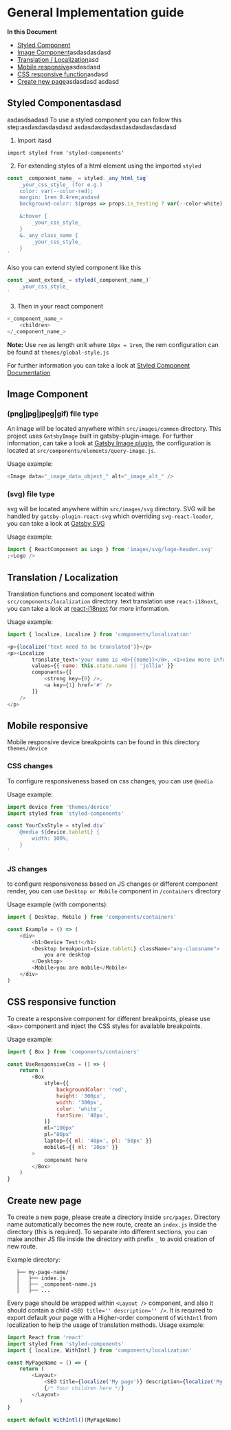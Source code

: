 # General Implementation guide

**In this Document**

-   [Styled Component](#styled-component)
-   [Image Component](#image-component)asdasdasdasd
-   [Translation / Localization](#translation-/-localization)asd
-   [Mobile responsive](#mobile-responsive)asdasdasd
-   [CSS responsive function](#css-responsive-function)asdasd
-   [Create new page](#create-new-page)asdasdasd
asdasd
## Styled Componentasdasd
asdasdsadasd
To use a styled component you can follow this step:asdasdasdasdasd
asdasdasdasdasdasdasdasdasdasd
1. Import itasd

```jsasdasd
import styled from 'styled-components'
```

2. For extending styles of a html element using the imported `styled`

```js
const _component_name_ = styled._any_html_tag`
    _your_css_style_ (for e.g.)
    color: var(--color-red);
    margin: 1rem 0.4rem;asdasd
    background-color: ${props => props.is_testing ? var(--color-white) : var(--color-black)}

    &:hover {
        _your_css_style_
    }
    &._any_class_name {
        _your_css_style_
    }
`
```

Also you can extend styled component like this

```js
const _want_extend_ = styled(_component_name_)`
    _your_css_style_
`
```

3. Then in your react component

```js
<_component_name_>
    <children>
</_component_name_>
```

**Note:** Use `rem` as length unit where `10px = 1rem`, the rem configuration can be found at `themes/global-style.js`

For further information you can take a look at [Styled Component Documentation](https://styled-components.com/docs)

## Image Component

### (png|jpg|jpeg|gif) file type

An image will be located anywhere within `src/images/common` directory.
This project uses `GatsbyImage` built in gatsby-plugin-image. For further information, can take a look at [Gatsby Image plugin](https://www.gatsbyjs.com/docs/reference/built-in-components/gatsby-plugin-image/#gatsbyimage), the configuration is located at
`src/components/elements/query-image.js`.

Usage example:

```js
<Image data="_image_data_object_" alt="_image_alt_" />
```

### (svg) file type

svg will be located anywhere within `src/images/svg` directory.
SVG will be handled by `gatsby-plugin-react-svg` which overriding `svg-react-loader`, you can take a look at [Gatsby SVG](https://www.gatsbyjs.org/packages/gatsby-plugin-react-svg/)

Usage example:

```js
import { ReactComponent as Logo } from 'images/svg/logo-header.svg'
;<Logo />
```

## Translation / Localization

Translation functions and component located within `src/components/localization` directory.
text translation use `react-i18next`, you can take a look at [react-i18next](https://react.i18next.com/) for more information.

Usage example:

```js
import { localize, Localize } from 'components/localization'

<p>{localize('text need to be translated')}</p>
<p><Localize
        translate_text='your name is <0>{{name}}</0>, <1>view more info</1>'
        values={{ name: this.state.name || 'jollie' }}
        components={[
            <strong key={0} />,
            <a key={1} href='#' />
        ]}
    />
</p>
```

## Mobile responsive

Mobile responsive device breakpoints can be found in this directory `themes/device`

### CSS changes

To configure responsiveness based on css changes, you can use `@media`

Usage example:

```js
import device from 'themes/device'
import styled from 'styled-components'

const YourCssStyle = styled.div`
    @media ${device.tabletL} {
        width: 100%;
    }
`
```

### JS changes

to configure responsiveness based on JS changes or different component render, you can use `Desktop or Mobile` component in `/containers` directory

Usage example (with components):

```js
import { Desktop, Mobile } from 'components/containers'

const Example = () => (
    <div>
        <h1>Device Test!</h1>
        <Desktop breakpoint={size.tabletL} className="any-classname">
            you are desktop
        </Desktop>
        <Mobile>you are mobile</Mobile>
    </div>
)
```

## CSS responsive function

To create a responsive component for different breakpoints, please use `<Box>` component and inject the CSS styles for available breakpoints.

Usage example:

```js
import { Box } from 'components/containers'

const UseResponsiveCss = () => {
    return (
        <Box
            style={{
                backgroundColor: 'red',
                height: '300px',
                width: '300px',
                color: 'white',
                fontSize: '40px',
            }}
            ml="100px"
            pl="80px"
            laptop={{ ml: '40px', pl: '50px' }}
            mobileS={{ ml: '20px' }}
        >
            component here
        </Box>
    )
}
```

## Create new page

To create a new page, please create a directory inside `src/pages`. Directory name automatically becomes the new route,
create an `index.js` inside the directory (this is required). To separate into different sections, you can make another JS file inside the directory with prefix `_` to avoid creation of new route.

Example directory:

```
   ├── my-page-name/
   │   ├── index.js
   │   ├── _component-name.js
   │   ├── ...
```

Every page should be wrapped within `<Layout />` component, and also it should contain a child `<SEO title='' description='' />`.
It is required to export default your page with a Higher-order component of `WithIntl` from localization to help the usage of translation methods.
Usage example:

```js
import React from 'react'
import styled from 'styled-components'
import { localize, WithIntl } from 'components/localization'

const MyPageName = () => {
    return (
        <Layout>
            <SEO title={localize('My page')} description={localize('My page description')} />
            {/* Your children here */}
        </Layout>
    )
}

export default WithIntl()(MyPageName)
```
